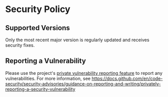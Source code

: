 # Security Policy

## Supported Versions

Only the most recent major version is regularly updated and receives security fixes.

## Reporting a Vulnerability

Please use the project's [private vulnerability reporting feature](https://github.com/samply/blaze/security/advisories)
to report any vulnerabilities. For more information, see <https://docs.github.com/en/code-security/security-advisories/guidance-on-reporting-and-writing/privately-reporting-a-security-vulnerability>
